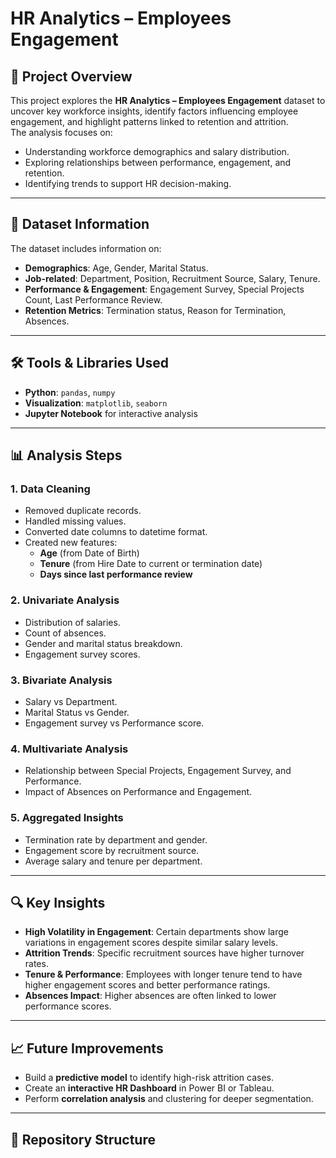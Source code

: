 # HR Analytics – Employees Engagement

## 📌 Project Overview
This project explores the **HR Analytics – Employees Engagement** dataset to uncover key workforce insights, identify factors influencing employee engagement, and highlight patterns linked to retention and attrition.  
The analysis focuses on:
- Understanding workforce demographics and salary distribution.
- Exploring relationships between performance, engagement, and retention.
- Identifying trends to support HR decision-making.

---

## 📂 Dataset Information
The dataset includes information on:
- **Demographics**: Age, Gender, Marital Status.
- **Job-related**: Department, Position, Recruitment Source, Salary, Tenure.
- **Performance & Engagement**: Engagement Survey, Special Projects Count, Last Performance Review.
- **Retention Metrics**: Termination status, Reason for Termination, Absences.

---

## 🛠 Tools & Libraries Used
- **Python**: `pandas`, `numpy`
- **Visualization**: `matplotlib`, `seaborn`
- **Jupyter Notebook** for interactive analysis

---

## 📊 Analysis Steps

### 1. **Data Cleaning**
- Removed duplicate records.
- Handled missing values.
- Converted date columns to datetime format.
- Created new features:
  - **Age** (from Date of Birth)
  - **Tenure** (from Hire Date to current or termination date)
  - **Days since last performance review**

### 2. **Univariate Analysis**
- Distribution of salaries.
- Count of absences.
- Gender and marital status breakdown.
- Engagement survey scores.

### 3. **Bivariate Analysis**
- Salary vs Department.
- Marital Status vs Gender.
- Engagement survey vs Performance score.

### 4. **Multivariate Analysis**
- Relationship between Special Projects, Engagement Survey, and Performance.
- Impact of Absences on Performance and Engagement.

### 5. **Aggregated Insights**
- Termination rate by department and gender.
- Engagement score by recruitment source.
- Average salary and tenure per department.

---

## 🔍 Key Insights
- **High Volatility in Engagement**: Certain departments show large variations in engagement scores despite similar salary levels.
- **Attrition Trends**: Specific recruitment sources have higher turnover rates.
- **Tenure & Performance**: Employees with longer tenure tend to have higher engagement scores and better performance ratings.
- **Absences Impact**: Higher absences are often linked to lower performance scores.

---

## 📈 Future Improvements
- Build a **predictive model** to identify high-risk attrition cases.
- Create an **interactive HR Dashboard** in Power BI or Tableau.
- Perform **correlation analysis** and clustering for deeper segmentation.

---

## 📁 Repository Structure
